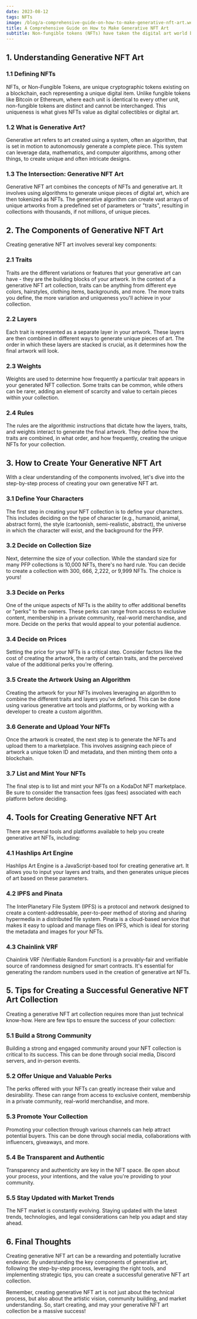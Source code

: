 ```yaml
---
date: 2023-08-12
tags: NFTs
image: /blog/a-comprehensive-guide-on-how-to-make-generative-nft-art.webp
title: A Comprehensive Guide on How to Make Generative NFT Art
subtitle: Non-fungible tokens (NFTs) have taken the digital art world by storm, offering a platform for artists to monetize their work in an entirely new way. Amongst the wide array of NFT forms, generative NFT art has emerged as a unique and exciting niche. This article will provide you with a comprehensive guide on creating your own generative NFT art, taking you through key steps, tools, and tips.
---
```


## 1. Understanding Generative NFT Art

### 1.1 Defining NFTs

NFTs, or Non-Fungible Tokens, are unique cryptographic tokens existing on a blockchain, each representing a unique digital item. Unlike fungible tokens like Bitcoin or Ethereum, where each unit is identical to every other unit, non-fungible tokens are distinct and cannot be interchanged. This uniqueness is what gives NFTs value as digital collectibles or digital art.

### 1.2 What is Generative Art?

Generative art refers to art created using a system, often an algorithm, that is set in motion to autonomously generate a complete piece. This system can leverage data, mathematics, and computer algorithms, among other things, to create unique and often intricate designs.

### 1.3 The Intersection: Generative NFT Art

Generative NFT art combines the concepts of NFTs and generative art. It involves using algorithms to generate unique pieces of digital art, which are then tokenized as NFTs. The generative algorithm can create vast arrays of unique artworks from a predefined set of parameters or "traits", resulting in collections with thousands, if not millions, of unique pieces.

## 2. The Components of Generative NFT Art

Creating generative NFT art involves several key components:

### 2.1 Traits

Traits are the different variations or features that your generative art can have - they are the building blocks of your artwork. In the context of a generative NFT art collection, traits can be anything from different eye colors, hairstyles, clothing items, backgrounds, and more. The more traits you define, the more variation and uniqueness you'll achieve in your collection.

### 2.2 Layers

Each trait is represented as a separate layer in your artwork. These layers are then combined in different ways to generate unique pieces of art. The order in which these layers are stacked is crucial, as it determines how the final artwork will look.

### 2.3 Weights

Weights are used to determine how frequently a particular trait appears in your generated NFT collection. Some traits can be common, while others can be rarer, adding an element of scarcity and value to certain pieces within your collection.

### 2.4 Rules

The rules are the algorithmic instructions that dictate how the layers, traits, and weights interact to generate the final artwork. They define how the traits are combined, in what order, and how frequently, creating the unique NFTs for your collection.

## 3. How to Create Your Generative NFT Art

With a clear understanding of the components involved, let's dive into the step-by-step process of creating your own generative NFT art.

### 3.1 Define Your Characters

The first step in creating your NFT collection is to define your characters. This includes deciding on the type of character (e.g., humanoid, animal, abstract form), the style (cartoonish, semi-realistic, abstract), the universe in which the character will exist, and the background for the PFP.

### 3.2 Decide on Collection Size

Next, determine the size of your collection. While the standard size for many PFP collections is 10,000 NFTs, there's no hard rule. You can decide to create a collection with 300, 666, 2,222, or 9,999 NFTs. The choice is yours!

### 3.3 Decide on Perks

One of the unique aspects of NFTs is the ability to offer additional benefits or "perks" to the owners. These perks can range from access to exclusive content, membership in a private community, real-world merchandise, and more. Decide on the perks that would appeal to your potential audience.

### 3.4 Decide on Prices

Setting the price for your NFTs is a critical step. Consider factors like the cost of creating the artwork, the rarity of certain traits, and the perceived value of the additional perks you're offering.

### 3.5 Create the Artwork Using an Algorithm

Creating the artwork for your NFTs involves leveraging an algorithm to combine the different traits and layers you've defined. This can be done using various generative art tools and platforms, or by working with a developer to create a custom algorithm.

### 3.6 Generate and Upload Your NFTs

Once the artwork is created, the next step is to generate the NFTs and upload them to a marketplace. This involves assigning each piece of artwork a unique token ID and metadata, and then minting them onto a blockchain.

### 3.7 List and Mint Your NFTs

The final step is to list and mint your NFTs on a KodaDot NFT marketplace. Be sure to consider the transaction fees (gas fees) associated with each platform before deciding.

## 4. Tools for Creating Generative NFT Art

There are several tools and platforms available to help you create generative art NFTs, including:

### 4.1 Hashlips Art Engine

Hashlips Art Engine is a JavaScript-based tool for creating generative art. It allows you to input your layers and traits, and then generates unique pieces of art based on these parameters.

### 4.2 IPFS and Pinata

The InterPlanetary File System (IPFS) is a protocol and network designed to create a content-addressable, peer-to-peer method of storing and sharing hypermedia in a distributed file system. Pinata is a cloud-based service that makes it easy to upload and manage files on IPFS, which is ideal for storing the metadata and images for your NFTs.

### 4.3 Chainlink VRF

Chainlink VRF (Verifiable Random Function) is a provably-fair and verifiable source of randomness designed for smart contracts. It's essential for generating the random numbers used in the creation of generative art NFTs.

## 5. Tips for Creating a Successful Generative NFT Art Collection

Creating a generative NFT art collection requires more than just technical know-how. Here are few tips to ensure the success of your collection:

### 5.1 Build a Strong Community

Building a strong and engaged community around your NFT collection is critical to its success. This can be done through social media, Discord servers, and in-person events.

### 5.2 Offer Unique and Valuable Perks

The perks offered with your NFTs can greatly increase their value and desirability. These can range from access to exclusive content, membership in a private community, real-world merchandise, and more.

### 5.3 Promote Your Collection

Promoting your collection through various channels can help attract potential buyers. This can be done through social media, collaborations with influencers, giveaways, and more.

### 5.4 Be Transparent and Authentic

Transparency and authenticity are key in the NFT space. Be open about your process, your intentions, and the value you're providing to your community.

### 5.5 Stay Updated with Market Trends

The NFT market is constantly evolving. Staying updated with the latest trends, technologies, and legal considerations can help you adapt and stay ahead.

## 6. Final Thoughts

Creating generative NFT art can be a rewarding and potentially lucrative endeavor. By understanding the key components of generative art, following the step-by-step process, leveraging the right tools, and implementing strategic tips, you can create a successful generative NFT art collection.

Remember, creating generative NFT art is not just about the technical process, but also about the artistic vision, community building, and market understanding. So, start creating, and may your generative NFT art collection be a massive success!
